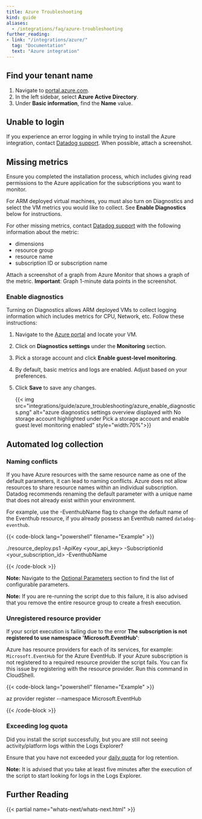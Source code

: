 ```yaml
---
title: Azure Troubleshooting
kind: guide
aliases:
  - /integrations/faq/azure-troubleshooting
further_reading:
- link: "/integrations/azure/"
  tag: "Documentation"
  text: "Azure integration"
---
```


## Find your tenant name

1. Navigate to [portal.azure.com][1].
2. In the left sidebar, select **Azure Active Directory**.
3. Under **Basic information**, find the **Name** value.

## Unable to login

If you experience an error logging in while trying to install the Azure integration, contact [Datadog support][2]. When possible, attach a screenshot.

## Missing metrics

Ensure you completed the installation process, which includes giving read permissions to the Azure application for the subscriptions you want to monitor.

For ARM deployed virtual machines, you must also turn on Diagnostics and select the VM metrics you would like to collect. See **Enable Diagnostics** below for instructions.

For other missing metrics, contact [Datadog support][2] with the following information about the metric:
- dimensions
- resource group
- resource name
- subscription ID or subscription name 

Attach a screenshot of a graph from Azure Monitor that shows a graph of the metric. **Important**: Graph 1-minute data points in the screenshot.


### Enable diagnostics

Turning on Diagnostics allows ARM deployed VMs to collect logging information which includes metrics for CPU, Network, etc. Follow these instructions:

1. Navigate to the [Azure portal][1] and locate your VM.
2. Click on **Diagnostics settings** under the **Monitoring** section.
3. Pick a storage account and click **Enable guest-level monitoring**.
4. By default, basic metrics and logs are enabled. Adjust based on your preferences.
5. Click **Save** to save any changes.

    {{< img src="integrations/guide/azure_troubleshooting/azure_enable_diagnostics.png" alt="azure diagnostics settings overview displayed with No storage account highlighted under Pick a storage account and enable guest level monitoring enabled" style="width:70%">}}

## Automated log collection

### Naming conflicts

If you have Azure resources with the same resource name as one of the default parameters, it can lead to naming conflicts. Azure does not allow resources to share resource names within an individual subscription. Datadog recommends renaming the default parameter with a unique name that does not already exist within your environment.

For example, use the -EventhubName flag to change the default name of the Eventhub resource, if you already possess an Eventhub named `datadog-eventhub`. 

{{< code-block lang="powershell" filename="Example" >}}

./resource_deploy.ps1 -ApiKey <your_api_key> -SubscriptionId <your_subscription_id> -EventhubName <new-name>

{{< /code-block >}}

**Note:** Navigate to the [Optional Parameters][3] section to find the list of configurable parameters. 

**Note:** If you are re-running the script due to this failure, it is also advised that you remove the entire resource group to create a fresh execution. 

### Unregistered resource provider

If your script execution is failing due to the error **The subscription is not registered to use namespace 'Microsoft.EventHub'**:

Azure has resource providers for each of its services, for example: `Microsoft.EventHub` for the Azure EventHub. If your Azure subscription is not registered to a required resource provider the script fails. You can fix this issue by registering with the resource provider. Run this command in CloudShell. 

{{< code-block lang="powershell" filename="Example" >}}

az provider register --namespace Microsoft.EventHub

{{< /code-block >}}

### Exceeding log quota

Did you install the script successfully, but you are still not seeing activity/platform logs within the Logs Explorer? 

Ensure that you have not exceeded your [daily quota][4] for log retention.

**Note:** It is advised that you take at least five minutes after the execution of the script to start looking for logs in the Logs Explorer.

## Further Reading

{{< partial name="whats-next/whats-next.html" >}}

[1]: https://portal.azure.com
[2]: /help/
[3]: /integrations/azure/?tab=azurecliv20#optional-parameters
[4]: /logs/indexes/#set-daily-quota
